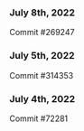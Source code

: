 ### July 8th, 2022

Commit #269247

### July 5th, 2022

Commit #314353


### July 4th, 2022

Commit #72281
